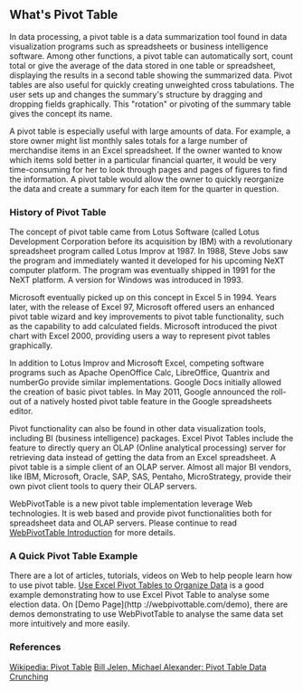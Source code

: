 ## What's Pivot Table

In data processing, a pivot table is a data summarization tool found in data visualization programs such as spreadsheets or business intelligence software. Among other functions, a pivot table can automatically sort, count total or give the average of the data stored in one table or spreadsheet, displaying the results in a second table showing the summarized data. Pivot tables are also useful for quickly creating unweighted cross tabulations. The user sets up and changes the summary's structure by dragging and dropping fields graphically. This "rotation" or pivoting of the summary table gives the concept its name.

A pivot table is especially useful with large amounts of data. For example, a store owner might list monthly sales totals for a large number of merchandise items in an Excel spreadsheet. If the owner wanted to know which items sold better in a particular financial quarter, it would be very time-consuming for her to look through pages and pages of figures to find the information. A pivot table would allow the owner to quickly reorganize the data and create a summary for each item for the quarter in question.

### History of Pivot Table

The concept of pivot table came from Lotus Software (called Lotus Development Corporation before its acquisition by IBM) with a revolutionary spreadsheet program called Lotus Improv at 1987. In 1988, Steve Jobs saw the program and immediately wanted it developed for his upcoming NeXT computer platform. The program was eventually shipped in 1991 for the NeXT platform. A version for Windows was introduced in 1993.

Microsoft eventually picked up on this concept in Excel 5 in 1994. Years later, with the release of Excel 97, Microsoft offered users an enhanced pivot table wizard and key improvements to pivot table functionality, such as the capability to add calculated fields. Microsoft introduced the pivot chart with Excel 2000, providing users a way to represent pivot tables graphically.

In addition to Lotus Improv and Microsoft Excel, competing software programs such as Apache OpenOffice Calc, LibreOffice, Quantrix and numberGo provide similar implementations. Google Docs initially allowed the creation of basic pivot tables. In May 2011, Google announced the roll-out of a natively hosted pivot table feature in the Google spreadsheets editor.

Pivot functionality can also be found in other data visualization tools, including BI (business intelligence) packages. Excel Pivot Tables include the feature to directly query an OLAP (Online analytical processing) server for retrieving data instead of getting the data from an Excel spreadsheet. A pivot table is a simple client of an OLAP server. Almost all major BI vendors, like IBM, Microsoft, Oracle, SAP, SAS, Pentaho, MicroStrategy, provide their own pivot client tools to query their OLAP servers.

WebPivotTable is a new pivot table implementation leverage Web technologies. It is web based and provide pivot functionalities both for spreadsheet data and OLAP servers. Please continue to read [WebPivotTable Introduction](/webpivottable-introduction.md) for more details.

### A Quick Pivot Table Example

There are a lot of articles, tutorials, videos on Web to help people learn how to use pivot table. [Use Excel Pivot Tables to Organize Data](http://www.timeatlas.com/excel-pivot-tables/) is a good example demonstrating how to use Excel Pivot Table to analyse some election data. On [Demo Page](http
://webpivottable.com/demo), there are demos demonstrating to use WebPivotTable to analyse the same data set more intuitively and more easily.

### References

[Wikipedia: Pivot Table](https://en.wikipedia.org/wiki/Pivot_table)
[Bill Jelen, Michael Alexander: Pivot Table Data Crunching](http://www.mrexcel.com/2013books/pvttdc2013book.html)